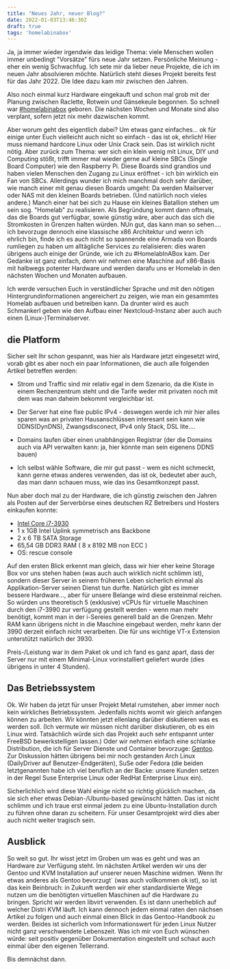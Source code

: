 ```yaml
---
title: "Neues Jahr, neuer Blog?"
date: 2022-01-03T13:46:30Z
draft: true
tags: 'homelabinabox'
---
```

Ja, ja immer wieder irgendwie das leidige Thema: viele Menschen wollen
immer unbedingt "Vorsätze" fürs neue Jahr setzen. Persönliche Meinung - 
eher ein wenig Schwachfug. Ich sete mir da lieber neue Projekte, die
ich im neuen Jahr absolvieren möchte. Natürlich steht dieses Projekt
bereits fest für das Jahr 2022. Die Idee dazu kam mir zwischen den Jahren.

Also noch einmal kurz Hardware eingekauft und schon mal grob mit der Planung
zwischen Raclette, Rotwein und Gänsekeule begonnen. So schnell war
[#homelabinabox](/tags/homelabinabox) geboren. Die nächsten Wochen und
Monate sind also verplant, sofern jetzt nix mehr dazwischen kommt.

Aber worum geht des eigentlich dabei? Um etwas ganz einfaches... ok
für einige unter Euch vielleicht auch nicht so einfach -  das ist ok, 
ehrlich! Hier muss niemand hardcore Linux oder Unix Crack sein. Das ist
wirklich nicht nötig. Aber zurück zum Thema: wer sich ein klein wenig
mit Linux, DIY und Computing stößt, trifft immer mal wieder gerne auf
kleine SBCs (Single Board Computer) wie den Raspberry Pi. Diese Boards
sind grandios und haben vielen Menschen den Zugang zu Linux eröffnet - 
ich bin wirklich ein Fan von SBCs.
Allerdings wunder ich mich manchmal doch sehr darüber, wie manch einer
mit genau diesen Boards umgeht: Da werden Mailserver oder NAS mit den
kleinen Boards betrieben. (Und natürlich noch vieles andere.) Manch
einer hat bei sich zu Hause ein kleines Batallion stehen um sein sog.
"Homelab" zu realisieren. Als Begründung kommt dann oftmals, das die Boards
gut verfügbar, sowie günstig wäre, aber auch das sich die Stromkosten in
Grenzen halten würden.
NUn gut, das kann man so sehen.... ich bevorzuge dennoch eine klassische
x86 Architektur und wenn ich ehrlich bin, finde ich es auch nicht so
spannende eine Armada von Boards rumliegen zu haben um alltägliche Services
zu relalisieren: dies waren übrigens auch einige der Gründe, wie ich zu
#HomelabInABox kam. Der Gedanke ist ganz einfach, denn wir nehmen eine
Maschine auf x86-Basis mit halbwegs potenter Hardware und werden darafu
uns er Homelab in den nächsten Wochen und Monaten aufbauen.

Ich werde versuchen Euch in verständlicher Sprache und mit den nötigen
Hintergrundinformationen angereichert zu zeigen, wie man ein gesammtes
Homelab aufbauen und betreiben kann. Da drunter wird es auch Schmankerl geben
wie den Aufbau einer Nextcloud-Instanz aber auch auch einen 
(Linux-)Terminalserver.

## die Platform
Sicher seit Ihr schon gespannt, was hier als Hardware jetzt eingesetzt wird,
vorab gibt es aber noch ein paar Informationen, die auch alle folgenden
Artikel betreffen werden:

  * Strom und Traffic sind mir relativ egal in dem Szenario, da die Kiste
    in einem Rechenzentrum steht und die Tarife weder mit privaten noch
    mit dem was man daheim bekommt vergleichbar ist.

  * Der Server hat eine fixe public IPv4 - deswegen werde ich mir hier
    alles sparen was an privaten Hausanschlüssen interesant sein kann wie
    DDNS(DynDNS), Zwangsdisconect, IPv4 only Stack, DSL lite....

  * Domains laufen über einen unabhängigen Registrar (der die Domains auch
    via API verwalten kann: ja, hier könnte man sein eigenens DDNS bauen)

  * Ich selbst wähle Software, die mir gut passt - wem es nicht schmeckt, kann
    gerne etwas anderes verwenden, das ist ok, bedeutet aber auch, das man dann
    schauen muss, wie das ins Gesamtkonzept passt.

Nun aber doch mal zu der Hardware, die ich günstig zwischen den Jahren als
Posten auf der Serverbörse eines deutschen RZ Betreibers und Hosters 
einkaufen konnte:

  * [Intel Core i7-3930](https://ark.intel.com/content/www/de/de/ark/products/63697/intel-core-i73930k-processor-12m-cache-up-to-3-80-ghz.html)
  * 1 x 1GB Intel Uplink symmetrisch ans Backbone 
  * 2 x 6 TB SATA Storage
  * 65,54 GB DDR3 RAM ( 8 x 8192 MB non ECC )
  * OS: rescue console

Auf den ersten Blick erkennt man gleich, dass wir hier eher keine Storage Box
vor uns stehen haben (was auch auch wirklich nicht schlimm ist), sondern dieser
Server in seinem früheren Leben sicherlich einmal als Applikation-Server
seinen Dienst tun durfte. Natürlich gibt es immer bessere Hardware..., aber
für unsere Belange wird diese ersteinmal reichen. So würden uns theoretisch
5 (exklusive) vCPUs für virtuelle Maschinen durch den i7-3990 zur verfügung
gestellt werden - wenn man mehr benötigt, kommt man in der i-Sereies generell
bald an die Grenzen. Mehr RAM kann übrigens nicht in die Maschine eingebaut 
werden, mehr kann der 3990 derzeit einfach nicht verarbeiten. Die für uns 
wichtige VT-x Extension unterstützt natürlich der 3930.

Preis-/Leistung war in dem Paket ok und ich fand es ganz apart, dass der Server
nur mit einem Minimal-Linux vorinstalliert geliefert wurde (dies übrigens in
unter 4 Stunden).

## Das Betriebssystem
Ok. Wir haben da jetzt für unser Projekt Metal rumstehen, aber immer noch kein 
wirkliches Betriebssystem. Jedenfalls nichts womit wir gleich anfangen können zu 
arbeiten. Wir könnten jetzt ellenlang darüber diskutieren was es werden soll. (Ich
vermute wir müssen nicht darüber diskutieren, ob es ein Linux wird. Tatsächlich
würde sich das Projekt auch sehr entspannt unter FreeBSD bewerkstelligen lassen.)
Oder wir nehmen einfach eine schlanke Distribution, die ich für Server Dienste und
Container bevorzuge: [Gentoo](https://gentoo.org). Zur Diskussion hätten übrigens
bei mir noch gestanden Arch Linux (DailyDriver auf Benutzer-Endgeräten), SuSe oder
Fedora (die beiden letztgenannten habe ich viel beruflich an der Backe: unsere
Kunden setzen in der Regel Suse Enterprise Linux oder RedHat Enterprise Linux ein).

Sicherlichlich wird diese Wahl einige nicht so richtig glücklich machen, da sie sich
eher etwas Debian-/Ubuntu-based gewünscht hätten. Das ist nicht schlimm und ich
traue erst einmal jedem zu eine Ubuntu-Installation durch zu führen ohne daran zu
scheitern. Für unser Gesamtprojekt wird dies aber auch nicht weiter tragisch sein.

## Ausblick
So weit so gut. Ihr wisst jetzt im Groben um was es geht und was an Hardware zur
Verfügung steht. Im nächsten Artikel werden wir uns der Gentoo und KVM Installation
auf unserer neuen Maschine widmen. Wenn Ihr etwas anderes als Gentoo bevorzugt´
(was auch vollkommen ok ist), so ist das kein Beinbruch: in Zukunft werden wir
eher standardisierte Wege nutzen um die benötigten virtuellen Maschinen auf die
Hardware zu bringen. Spricht wir werden libvirt verwenden. Es ist dann unerheblich
auf welcher Distri KVM läuft. Ich kann dennoch jedem einmal raten den nächsen Artikel
zu folgen und auch einmal einen Blick in das Gentoo-Handbook zu werden. Beides ist
sicherlich vom Informationswert für jeden Linux Nutzer nicht ganz verschwendete
Lebenszeit. Was ich mir von Euch wünschen würde: seit positiv gegenüber Dokumentation
eingestellt und schaut auch einmal über den eigenen Tellerrand.

Bis demnächst dann.
